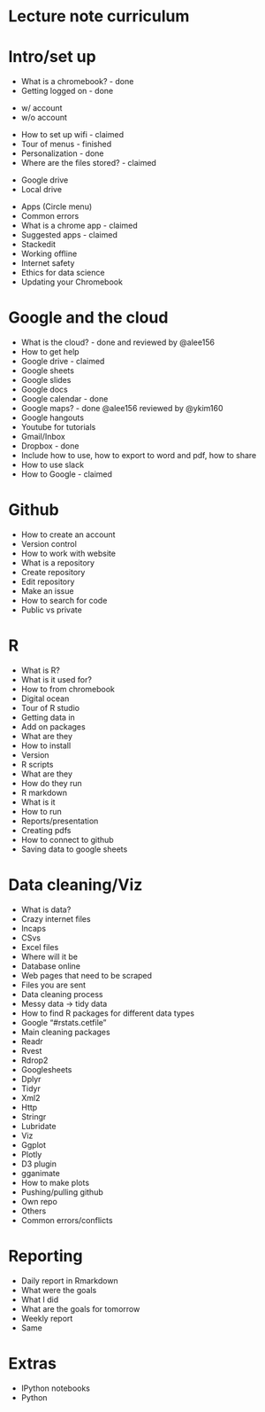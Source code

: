 # Lecture note curriculum

# Intro/set up
* What is a chromebook? - done
* Getting logged on - done
 - w/ account
 - w/o account
* How to set up wifi - claimed
* Tour of menus - finished
* Personalization - done
* Where are the files stored? - claimed
 - Google drive
 - Local drive
* Apps (Circle menu)
* Common errors
* What is a chrome app - claimed
* Suggested apps - claimed
 * Stackedit
* Working offline
* Internet safety
* Ethics for data science
* Updating your Chromebook
 
# Google and the cloud
* What is the cloud? - done and reviewed by @alee156
* How to get help
* Google drive - claimed
* Google sheets
* Google slides
* Google docs
* Google calendar - done
* Google maps? - done @alee156 reviewed by @ykim160
* Google hangouts
* Youtube for tutorials
* Gmail/Inbox
* Dropbox - done
* Include how to use, how to export to word and pdf, how to share
* How to use slack
* How to Google - claimed
 
# Github
* How to create an account
* Version control
* How to work with website
* What is a repository
* Create repository
* Edit repository
* Make an issue
* How to search for code
* Public vs private
 
# R
* What is R?
* What is it used for?
* How to from chromebook
* Digital ocean
* Tour of R studio
* Getting data in
* Add on packages
* What are they
* How to install
* Version
* R scripts
* What are they
* How do they run
* R markdown
* What is it
* How to run
* Reports/presentation
* Creating pdfs
* How to connect to github
* Saving data to google sheets
 
# Data cleaning/Viz
* What is data?
* Crazy internet files
* Incaps
* CSvs
* Excel files
* Where will it be
 * Database online
 * Web pages that need to be scraped
 * Files you are sent
* Data cleaning process
 * Messy data -> tidy data
* How to find R packages for different data types
* Google “#rstats.cetfile”
* Main cleaning packages
* Readr
* Rvest
* Rdrop2
* Googlesheets
* Dplyr
* Tidyr
* Xml2
* Http
* Stringr
* Lubridate
* Viz
* Ggplot
* Plotly
* D3 plugin
* gganimate
* How to make plots
* Pushing/pulling github
* Own repo
* Others
* Common errors/conflicts
 
# Reporting
* Daily report in Rmarkdown
* What were the goals
* What I did
* What are the goals for tomorrow
* Weekly report
* Same
 
# Extras
* IPython notebooks
* Python

